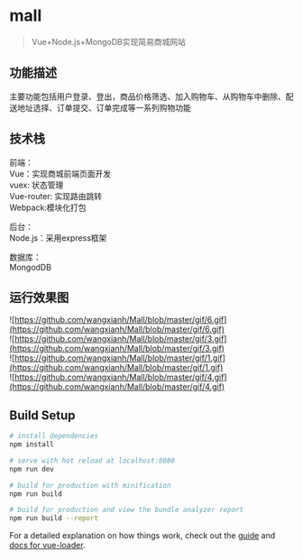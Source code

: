 # mall

> Vue+Node.js+MongoDB实现简易商城网站

## 功能描述
主要功能包括用户登录、登出，商品价格筛选、加入购物车、从购物车中删除、配送地址选择、订单提交、订单完成等一系列购物功能

## 技术栈
前端：<br>
Vue：实现商城前端页面开发<br>
vuex: 状态管理<br>
Vue-router: 实现路由跳转<br>
Webpack:模块化打包<br>

后台：<br>
Node.js：采用express框架<br>

数据库：<br>
MongodDB<br>

## 运行效果图
![https://github.com/wangxianh/Mall/blob/master/gif/6.gif](https://github.com/wangxianh/Mall/blob/master/gif/6.gif)<br>
![https://github.com/wangxianh/Mall/blob/master/gif/3.gif](https://github.com/wangxianh/Mall/blob/master/gif/3.gif)<br>
![https://github.com/wangxianh/Mall/blob/master/gif/1.gif](https://github.com/wangxianh/Mall/blob/master/gif/1.gif)<br>
![https://github.com/wangxianh/Mall/blob/master/gif/4.gif](https://github.com/wangxianh/Mall/blob/master/gif/4.gif)<br>

## Build Setup

``` bash
# install dependencies
npm install

# serve with hot reload at localhost:8080
npm run dev

# build for production with minification
npm run build

# build for production and view the bundle analyzer report
npm run build --report
```

For a detailed explanation on how things work, check out the [guide](http://vuejs-templates.github.io/webpack/) and [docs for vue-loader](http://vuejs.github.io/vue-loader).
